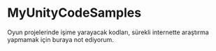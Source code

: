 # MyUnityCodeSamples
Oyun projelerinde işime yarayacak kodları, sürekli internette araştırma yapmamak için buraya not ediyorum.
